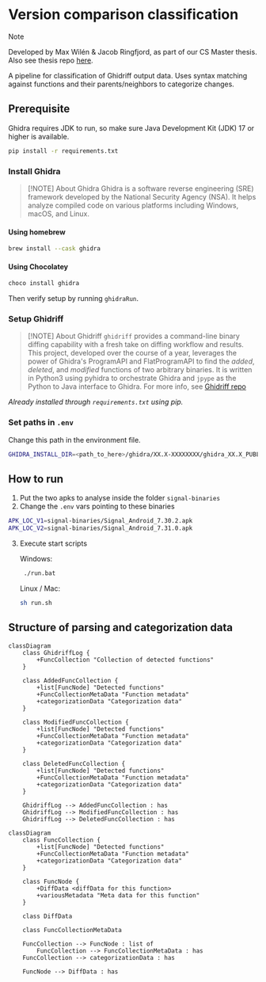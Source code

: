 # Version comparison classification

>[!note]
> Developed by Max Wilén & Jacob Ringfjord, as part of our CS Master thesis. Also see thesis repo [here](https://github.com/mxwilen/master-thesis/tree/main).

A pipeline for classification of Ghidriff output data. Uses syntax matching against functions and their parents/neighbors to categorize changes.

## Prerequisite
Ghidra requires JDK to run, so make sure Java Development Kit (JDK) 17 or higher is available.
```bash
pip install -r requirements.txt
```

### Install Ghidra
> [!NOTE] About Ghidra
> Ghidra is a software reverse engineering (SRE) framework developed by the National Security Agency (NSA). It helps analyze compiled code on various platforms including Windows, macOS, and Linux.

#### Using homebrew
```bash
brew install --cask ghidra
```

#### Using Chocolatey
```bash
choco install ghidra
```

Then verify setup by running `ghidraRun`.

### Setup Ghidriff
> [!NOTE] About Ghidriff
> `ghidriff` provides a command-line binary diffing capability with a fresh take on diffing workflow and results. This project, developed over the course of a year, leverages the power of Ghidra's ProgramAPI and FlatProgramAPI to find the _added_, _deleted_, and _modified_ functions of two arbitrary binaries. It is written in Python3 using pyhidra to orchestrate Ghidra and `jpype` as the Python to Java interface to Ghidra. 
> For more info, see [Ghidriff repo](https://github.com/clearbluejar/ghidriff)

*Already installed through `requirements.txt` using pip.*

### Set paths in `.env`
Change this path in the environment file.

```bash
GHIDRA_INSTALL_DIR=<path_to_here>/ghidra/XX.X-XXXXXXXX/ghidra_XX.X_PUBLIC/
```


## How to run

1. Put the two apks to analyse inside the folder `signal-binaries`
2. Change the `.env` vars pointing to these binaries
```sh
APK_LOC_V1=signal-binaries/Signal_Android_7.30.2.apk
APK_LOC_V2=signal-binaries/Signal_Android_7.31.0.apk
```
3. Execute start scripts
   
   Windows:
   ```bash
    ./run.bat
    ```

    Linux / Mac:
    ```bash
    sh run.sh
    ```


## Structure of parsing and categorization data


```mermaid
classDiagram
	class GhidriffLog {
        +FuncCollection "Collection of detected functions"
    }

    class AddedFuncCollection {
        +list[FuncNode] "Detected functions"
        +FuncCollectionMetaData "Function metadata"
        +categorizationData "Categorization data"
    }

	class ModifiedFuncCollection {
	    +list[FuncNode] "Detected functions"
        +FuncCollectionMetaData "Function metadata"
        +categorizationData "Categorization data"
    }

	class DeletedFuncCollection {
        +list[FuncNode] "Detected functions"
        +FuncCollectionMetaData "Function metadata"
        +categorizationData "Categorization data"
    }

    GhidriffLog --> AddedFuncCollection : has
    GhidriffLog --> ModifiedFuncCollection : has
    GhidriffLog --> DeletedFuncCollection : has
```

```mermaid
classDiagram
	class FuncCollection {
        +list[FuncNode] "Detected functions"
        +FuncCollectionMetaData "Function metadata"
        +categorizationData "Categorization data"
    }

    class FuncNode {
        +DiffData <diffData for this function>
        +variousMetadata "Meta data for this function"
    }

    class DiffData

    class FuncCollectionMetaData
    
    FuncCollection --> FuncNode : list of
	    FuncCollection --> FuncCollectionMetaData : has
    FuncCollection --> categorizationData : has
    
    FuncNode --> DiffData : has
```

